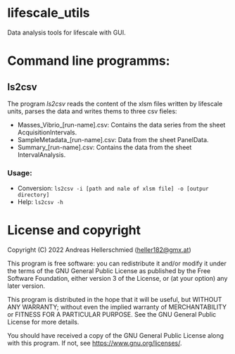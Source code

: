 # lifescale_utils
Data analysis tools for lifescale with GUI.

# Command line programms:

## ls2csv
The program *ls2csv* reads the content of the xlsm files written by lifescale units, parses the data and writes thems to three csv 
fieles:
  * Masses_Vibrio_[run-name].csv: Contains the data series from the sheet AcquisitionIntervals.
  * SampleMetadata_[run-name].csv: Data from the sheet PanelData.
  * Summary_[run-name].csv: Contains the data from the sheet IntervalAnalysis.

### Usage:
  * Conversion: `ls2csv -i [path and nale of xlsm file] -o [outpur directory]`
  * Help: `ls2csv -h`


# License and copyright

Copyright (C) 2022  Andreas Hellerschmied (<heller182@gmx.at>)

This program is free software: you can redistribute it and/or modify
it under the terms of the GNU General Public License as published by
the Free Software Foundation, either version 3 of the License, or
(at your option) any later version.

This program is distributed in the hope that it will be useful,
but WITHOUT ANY WARRANTY; without even the implied warranty of
MERCHANTABILITY or FITNESS FOR A PARTICULAR PURPOSE.  See the
GNU General Public License for more details.

You should have received a copy of the GNU General Public License
along with this program.  If not, see <https://www.gnu.org/licenses/>.

